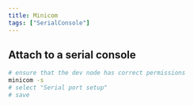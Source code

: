 ```yaml
---
title: Minicom
tags: ["SerialConsole"]
---
```


## Attach to a serial console
```bash
# ensure that the dev node has correct permissions
minicom -s
# select "Serial port setup"
# save
```
